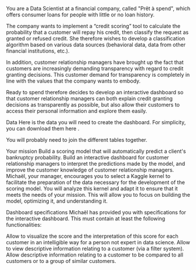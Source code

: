 You are a Data Scientist at a financial company, called "Prêt à spend", which offers consumer loans for people with little or no loan history.

The company wants to implement a “credit scoring” tool to calculate the probability that a customer will repay his credit, then classify the request as granted or refused credit. She therefore wishes to develop a classification algorithm based on various data sources (behavioral data, data from other financial institutions, etc.).

In addition, customer relationship managers have brought up the fact that customers are increasingly demanding transparency with regard to credit granting decisions. This customer demand for transparency is completely in line with the values ​​that the company wants to embody.

Ready to spend therefore decides to develop an interactive dashboard so that customer relationship managers can both explain credit granting decisions as transparently as possible, but also allow their customers to access their personal information and explore them easily.

Data
Here is the data you will need to create the dashboard. For simplicity, you can download them here .

You will probably need to join the different tables together.

Your mission
Build a scoring model that will automatically predict a client's bankruptcy probability.
Build an interactive dashboard for customer relationship managers to interpret the predictions made by the model, and improve the customer knowledge of customer relationship managers. Michaël, your manager, encourages you to select a Kaggle kernel to facilitate the preparation of the data necessary for the development of the scoring model. You will analyze this kernel and adapt it to ensure that it meets the needs of your mission.
This will allow you to focus on building the model, optimizing it, and understanding it.

Dashboard specifications
Michaël has provided you with specifications for the interactive dashboard. This must contain at least the following functionalities:

Allow to visualize the score and the interpretation of this score for each customer in an intelligible way for a person not expert in data science.
Allow to view descriptive information relating to a customer (via a filter system).
Allow descriptive information relating to a customer to be compared to all customers or to a group of similar customers.
